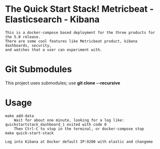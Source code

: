# The Quick Start Stack!  Metricbeat - Elasticsearch - Kibana
	This is a docker-compose based deployment for the three products for the 5.0 release.  
	There are some cool features like Metricbeat product, kibana dashboards, security, 
	and watches that a user can experiment with.

# Git Submodules
This project uses submodules; use **git clone --recursive**
		
# Usage

	make add-data
		Wait for about one minute, looking for a log like: quickstartstack_dashboard_1 exited with code 0
		Then Ctrl-C to stop in the terminal, or docker-compose stop
	make quick-start-stack

	Log into Kibana at Docker default IP:9200 with elastic and changeme
